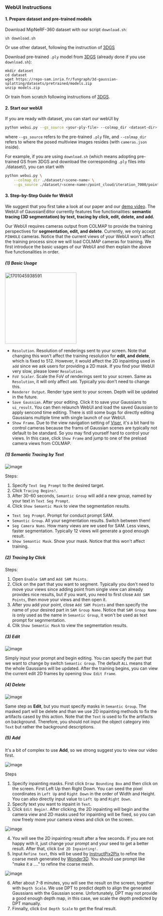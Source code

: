 ### WebUI Instructions

#### 1. Prepare dataset and pre-trained models
Download MipNeRF-360 dataset with our script `download.sh`:
```
sh download.sh
```
Or use other dataset, following the instruction of [3DGS](https://github.com/graphdeco-inria/gaussian-splatting#processing-your-own-scenes)


Download pre-trained `.ply` model from [3DGS](https://github.com/graphdeco-inria/gaussian-splatting#evaluation) (already done if you use `download.sh`):
```
mkdir dataset
cd dataset
wget https://repo-sam.inria.fr/fungraph/3d-gaussian-splatting/datasets/pretrained/models.zip
unzip models.zip
```
Or train from scratch following instructions of [3DGS](https://github.com/graphdeco-inria/gaussian-splatting#running).

#### 2. Start our webUI
If you are ready with dataset, you can start our webUI by
```bash
python webui.py --gs_source <your-ply-file> --colmap_dir <dataset-dir>
```
where `--gs_source` refers to the pre-trained `.ply` file, and `--colmap_dir` refers to where the posed multiview images resides (with `cameras.json` inside).


For example, if you are using `download.sh` (which means adopting pre-trained GS from 3DGS and download the corresponding `.ply` files into ./dataset/<scene-name>), you can start with
```bash
python webui.py \
    --colmap_dir ./dataset/<scene-name> \
    --gs_source ./dataset/<scene-name>/point_cloud/iteration_7000/point_cloud.ply
```
#### 3. Step-by-Step Guide for WebUI
We suggest that you first take a look at our paper and our [demo video](https://www.youtube.com/watch?v=TdZIICSFqsU&ab_channel=YiwenChen).
The WebUI of GaussianEditor currently features five functionalities: <b>semantic tracing (3D segmentation) by text, tracing by click, edit, delete, and add.</b>

Our WebUI requires cameras output from COLMAP to provide the training perspectives for <b>segmentation, edit, and delete</b>. Currently, we only accept `PINHOLE` cameras. Notice that the current views of your WebUI won't affect the training process since we will load COLMAP cameras for training. We first introduce the basic usages of our WebUI and then explain the above five functionalities in order.

##### (1) Basic Usage
<img width="235" alt="1701045938591" src="https://github.com/buaacyw/GaussianEditor/assets/52091468/bcb8ef14-651b-47d8-b816-064ed72cab8c">

- `Resolution`. Resolution of renderings sent to your screen. Note that changing this won't affect the training resolution for <b>edit, and delete</b>, which is fixed to 512. However, it would affect the 2D inpainting used in `add` since we ask users for providing a 2D mask. If you find your WebUI very slow, please lower `Resolution`.
- `FoV Scaler`. Scale the FoV of renderings sent to your screen. Same as `Resolution`, it will only affect `add`. Typically you don't need to change this.
- `Renderer Output`. Render type sent to your screen. Depth will be updated in the future.
- `Save Gaussian`. After your editing. Click it to save your Gaussians to `ui_result`. You can then relaunch WebUI and load the saved Gaussian to apply sencond time editing. There is still some bugs for directly editing Gaussians multiple time with single launch of our WebUI.
- `Show Frame`. Due to the view navigation setting of [Viser](https://github.com/nerfstudio-project/viser/tree/main/examples), it's a bit hard to control cameras because the frams of Gaussian scenes are typically not default to be standard. So you may find yourself hard to control your views. In this case, click `Show Frame` and jump to one of the preload camera views from COLMAP.

##### (1) Semantic Tracing by Text

![image](https://github.com/buaacyw/GaussianEditor/assets/52091468/1e66ce57-aa79-4144-9b4c-9918712ce0fb)

Steps:
1. Specify `Text Seg Prompt` to the desired target.
2. Click `Tracing Begins!`.
3. After 30-60 seconds, `Semantic Group` will add a new group, named by your text in `Text Seg Prompt`.
4. Click `Show Semantic Mask` to view the segmentation results.

- `Text Seg Prompt`. Prompt for conduct prompt SAM.
- `Semantic Group`. All your segmentation results. Switch between them!
- `Seg Camera Nums`. How many views are we used for SAM. Less views, faster segmentation. Typically 12 views will generate a good enough result.
- `Show Semantic Mask`. Show your mask. Notice that this won't affect training.

##### (2) Tracing by Click

Steps:
1. Open `Enable SAM` and `Add SAM Points`.
2. Click on the part that you want to segment. Typically you don't need to move your views since adding point from single view can already provides nice results, but if you want, you need to first close `Add SAM Points`, then move your views and then open it.
3. After you add your point, close `Add SAM Points` and then specify the name of your desired part in `SAM Group Name`. Notice that `SAM Group Name` is only used as the name in `Semantic Group`, it won't be used as text prompt for segnmentation. 
4. Clik `Show Semantic Mask` to view the segmentation results.

##### (3) Edit
![image](https://github.com/buaacyw/GaussianEditor/assets/52091468/7b0a13b6-dec3-4135-b892-3bf5e4a7315d)

Simply input your prompt and begin editing. You can specify the part that we want to change by switch `Semantic Group`. The default `ALL` means that the whole Gaussians will be updated. After the training begins, you can view the current edit 2D frames by opening `Show Edit Frame`.

##### (4) Delete

![image](https://github.com/buaacyw/GaussianEditor/assets/52091468/09c9da14-7ac0-4903-9688-39f095428a39)

Same step as <b>Edit</b>, but you must specify masks in `Semantic Group`. The masked part will be delete and than we use 2D inpainting methods to fix the artifacts cased by this action. Note that the `Text` is used to fix the artifacts on background. Therefore, you should not input the object category into `Text` but rather the background descriptions.  

##### (5) Add

It's a bit of complex to use <b>Add</b>, so we strong suggest you to view our video first.

![image](https://github.com/buaacyw/GaussianEditor/assets/52091468/de41f8a5-7b61-4501-84fd-16f4444fc02a)

Steps
1. Specify inpainting masks. First click `Draw Bounding Box` and then click on the screen. First Left Up then Right Down. You can seed the pixel coordinates in `Left Up` and `Right Down` in the order of Width and Height. You can also directly input value to `Left Up` and `Right Down`. 
2. Specify text you want to inpaint in `Text`.
3. Click `Edit Begin!`. After clicking, the 2D inpainting will begin and the camera view and 2D masks used for inpainting will be fixed, so you can now freely move your camera views and click on the screen. 

![image](https://github.com/buaacyw/GaussianEditor/assets/52091468/5988aba9-f2cb-497f-b3f7-d1340ba3ae2b)

4. You will see the 2D inpainting result after a few seconds. If you are not happy with it, just change your prompt and your seed to get a better result. After that, click `End 2D Inpainting!`.
5. Input `Refine text`, this will be used by [InstructPix2Pix](https://github.com/timothybrooks/instruct-pix2pix) to refine the coarse mesh generated by [Wonder3D](https://github.com/xxlong0/Wonder3D). You should use prompt like "make it a ...." to refine the coarse mesh.


![image](https://github.com/buaacyw/GaussianEditor/assets/52091468/297f79ab-3f78-4cfc-89ec-bd10357f16c9)

6. After about 7-8 minutes, you will see the result on the screen, together with `Depth Scale`. We use DPT to predict depth to align the generated Gaussians with the Gaussian scene. Unfortunately, DPT may not provide a good enough depth map, in this case, we scale the depth predicted by DPT manually.
7. Finnally, click `End Depth Scale` to get the final result.


